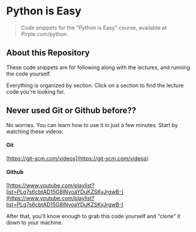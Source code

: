 # Python is Easy

> Code snippets for the "Python is Easy" course, available at Pirple.com/python

## About this Repository

These code snippets are for following along with the lectures, and running the code yourself.

Everything is organized by section. Click on a section to find the lecture code you're looking for.

## Never used Git or Github before??

No worries. You can learn how to use it in just a few minutes. Start by watching these videos:

#### Git

[https://git-scm.com/videos](https://git-scm.com/videos)

#### Github

[https://www.youtube.com/playlist?list=PLg7s6cbtAD15G8lNyoaYDuKZSKyJrgwB-](https://www.youtube.com/playlist?list=PLg7s6cbtAD15G8lNyoaYDuKZSKyJrgwB-)

After that, you'll know enough to grab this code yourself and "clone" it down to your machine.
